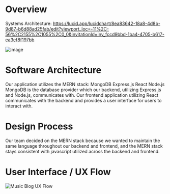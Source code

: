 # Overview
Systems Architecture: https://lucid.app/lucidchart/8ea83642-18a8-4d8b-9d87-b6d88ad25fab/edit?viewport_loc=-11%2C-56%2C2155%2C1055%2C0_0&invitationId=inv_fccd9bbd-1ba4-4705-b617-ea3ef8f197bb

![image](https://user-images.githubusercontent.com/40685456/141449143-e83accd8-7d5a-47f5-91a3-0288bb9dca8c.png)

# Software Architecture
Our application utilizes the MERN stack:
MongoDB
Express.js
React
Node.js
MongoDB is the database provider which our backend, utilizing Express.js and Node.js, communicates with. Our frontend application utilizing React communicates with the backend and provides a user interface for users to interact with.

# Design Process
Our team decided on the MERN stack because we wanted to maintain the same language throughout our backend and frontend, and the MERN stack stays consistent with javascript utilized across the backend and frontend. 

# User Interface / UX Flow
![Music Blog UX Flow](https://user-images.githubusercontent.com/40685456/142366149-5d01377e-c2dd-4a0b-8433-ce6e89f1df4c.png)
